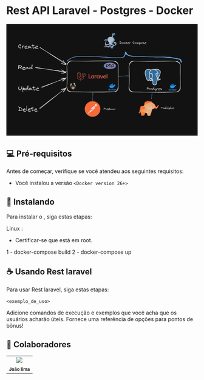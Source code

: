 # Rest API Laravel - Postgres - Docker

<img src="imagem.png" alt="Exemplo imagem">

## 💻 Pré-requisitos

Antes de começar, verifique se você atendeu aos seguintes requisitos:

- Você instalou a versão `<Docker version 26+>`

## 🚀 Instalando <Rest laravel>

Para instalar o <Rest laravel>, siga estas etapas:

Linux :

- Certificar-se que está em root.

1 - docker-compose build
2 - docker-compose up

## ☕ Usando Rest laravel

Para usar Rest laravel, siga estas etapas:

```
<exemplo_de_uso>
```

Adicione comandos de execução e exemplos que você acha que os usuários acharão úteis. Fornece uma referência de opções para pontos de bônus!

## 🤝 Colaboradores

<table>
  <tr>
    <td align="center">
      <a href="https://www.linkedin.com/in/jo%C3%A3o-vitor-de-lima-74441b1b1/" title="Linkedin">
        <img src="https://avatars.githubusercontent.com/u/107968321?v=4" width="100px;"/><br>
        <sub>
          <b>João lima</b>
        </sub>
      </a>
    </td>
  </tr>
</table>
